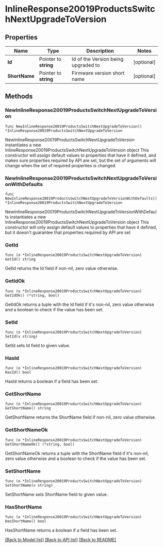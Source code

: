 # InlineResponse20019ProductsSwitchNextUpgradeToVersion

## Properties

Name | Type | Description | Notes
------------ | ------------- | ------------- | -------------
**Id** | Pointer to **string** | Id of the Version being upgraded to | [optional] 
**ShortName** | Pointer to **string** | Firmware version short name | [optional] 

## Methods

### NewInlineResponse20019ProductsSwitchNextUpgradeToVersion

`func NewInlineResponse20019ProductsSwitchNextUpgradeToVersion() *InlineResponse20019ProductsSwitchNextUpgradeToVersion`

NewInlineResponse20019ProductsSwitchNextUpgradeToVersion instantiates a new InlineResponse20019ProductsSwitchNextUpgradeToVersion object
This constructor will assign default values to properties that have it defined,
and makes sure properties required by API are set, but the set of arguments
will change when the set of required properties is changed

### NewInlineResponse20019ProductsSwitchNextUpgradeToVersionWithDefaults

`func NewInlineResponse20019ProductsSwitchNextUpgradeToVersionWithDefaults() *InlineResponse20019ProductsSwitchNextUpgradeToVersion`

NewInlineResponse20019ProductsSwitchNextUpgradeToVersionWithDefaults instantiates a new InlineResponse20019ProductsSwitchNextUpgradeToVersion object
This constructor will only assign default values to properties that have it defined,
but it doesn't guarantee that properties required by API are set

### GetId

`func (o *InlineResponse20019ProductsSwitchNextUpgradeToVersion) GetId() string`

GetId returns the Id field if non-nil, zero value otherwise.

### GetIdOk

`func (o *InlineResponse20019ProductsSwitchNextUpgradeToVersion) GetIdOk() (*string, bool)`

GetIdOk returns a tuple with the Id field if it's non-nil, zero value otherwise
and a boolean to check if the value has been set.

### SetId

`func (o *InlineResponse20019ProductsSwitchNextUpgradeToVersion) SetId(v string)`

SetId sets Id field to given value.

### HasId

`func (o *InlineResponse20019ProductsSwitchNextUpgradeToVersion) HasId() bool`

HasId returns a boolean if a field has been set.

### GetShortName

`func (o *InlineResponse20019ProductsSwitchNextUpgradeToVersion) GetShortName() string`

GetShortName returns the ShortName field if non-nil, zero value otherwise.

### GetShortNameOk

`func (o *InlineResponse20019ProductsSwitchNextUpgradeToVersion) GetShortNameOk() (*string, bool)`

GetShortNameOk returns a tuple with the ShortName field if it's non-nil, zero value otherwise
and a boolean to check if the value has been set.

### SetShortName

`func (o *InlineResponse20019ProductsSwitchNextUpgradeToVersion) SetShortName(v string)`

SetShortName sets ShortName field to given value.

### HasShortName

`func (o *InlineResponse20019ProductsSwitchNextUpgradeToVersion) HasShortName() bool`

HasShortName returns a boolean if a field has been set.


[[Back to Model list]](../README.md#documentation-for-models) [[Back to API list]](../README.md#documentation-for-api-endpoints) [[Back to README]](../README.md)


